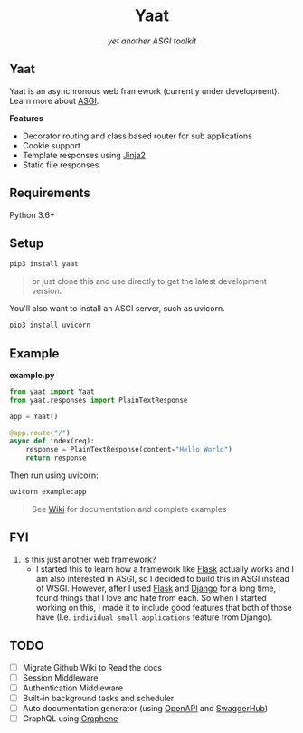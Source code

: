 <h1 align="center">Yaat</h1>  
<p align="center"><i>yet another ASGI toolkit</i> </p>

## Yaat

Yaat is an asynchronous web framework (currently under development). Learn more about <a href="https://asgi.readthedocs.io/en/latest/" target="_blank">ASGI</a>.  

**Features**  

- Decorator routing and class based router for sub applications
- Cookie support
- Template responses using <a href="https://jinja.palletsprojects.com/en/2.11.x/">Jinja2</a>
- Static file responses

## Requirements

Python 3.6+

## Setup

```bash
pip3 install yaat
```

> or just clone this and use directly to get the latest development version.

You'll also want to install an ASGI server, such as uvicorn.

```bash
pip3 install uvicorn
```

## Example

**example.py**
```python
from yaat import Yaat
from yaat.responses import PlainTextResponse

app = Yaat()

@app.route("/")
async def index(req):
    response = PlainTextResponse(content="Hello World")
    return response
```

Then run using uvicorn:

```bash
uvicorn example:app
```

> See <a href="https://github.com/the-robot/yaat/wiki">Wiki</a> for documentation and complete examples

## FYI

1. Is this just another web framework?
    - I started this to learn how a framework like <a href="https://palletsprojects.com/p/flask/" target="_blank">Flask</a> actually works and I am also interested in ASGI, so I decided to build this in ASGI instead of WSGI. However, after I used <a href="https://palletsprojects.com/p/flask/" target="_blank">Flask</a> and <a href="https://www.djangoproject.com" target="_blank">Django</a> for a long time, I found things that I love and hate from each. So when I started working on this, I made it to include good features that both of those have (I.e. `individual small applications` feature from Django).

## TODO

- [ ] Migrate Github Wiki to Read the docs
- [ ] Session Middleware
- [ ] Authentication Middleware
- [ ] Built-in background tasks and scheduler
- [ ] Auto documentation generator (using <a href="https://swagger.io/solutions/api-design/" target="_blank">OpenAPI</a> and <a href="https://swagger.io/tools/swaggerhub/" target="_blank">SwaggerHub</a>)
- [ ] GraphQL using <a href="https://graphene-python.org" target="_blank">Graphene</a>
